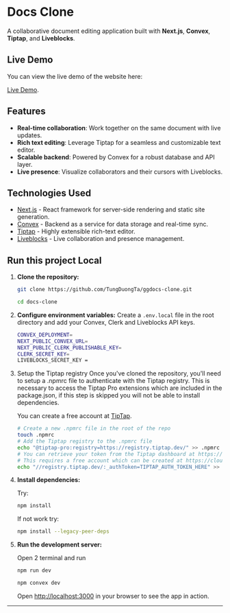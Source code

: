 # Docs Clone

A collaborative document editing application built with **Next.js**, **Convex**, **Tiptap**, and **Liveblocks**.

## Live Demo
You can view the live demo of the website here:

[Live Demo](https://ggdocs-clone.vercel.app/).

## Features
- **Real-time collaboration**: Work together on the same document with live updates.
- **Rich text editing**: Leverage Tiptap for a seamless and customizable text editor.
- **Scalable backend**: Powered by Convex for a robust database and API layer.
- **Live presence**: Visualize collaborators and their cursors with Liveblocks.

## Technologies Used
- [Next.js](https://nextjs.org/) - React framework for server-side rendering and static site generation.
- [Convex](https://convex.dev/) - Backend as a service for data storage and real-time sync.
- [Tiptap](https://tiptap.dev/) - Highly extensible rich-text editor.
- [Liveblocks](https://liveblocks.io/) - Live collaboration and presence management.

## Run this project Local

1. **Clone the repository:**
   ```bash
   git clone https://github.com/TungDuongTa/ggdocs-clone.git
   ```
   ```bash
   cd docs-clone
   ```

2. **Configure environment variables:**
   Create a `.env.local` file in the root directory and add your Convex, Clerk and Liveblocks API keys.
   ```bash
   CONVEX_DEPLOYMENT=
   NEXT_PUBLIC_CONVEX_URL=
   NEXT_PUBLIC_CLERK_PUBLISHABLE_KEY=
   CLERK_SECRET_KEY=
   LIVEBLOCKS_SECRET_KEY = 
   ```
3. Setup the Tiptap registry
   Once you've cloned the repository, you'll need to setup a .npmrc file to authenticate with the Tiptap registry. This is necessary to access the Tiptap Pro extensions which are included in the package.json, if this step is skipped you will not be able to install          dependencies.

   You can create a free account at [TipTap](https://tiptap.dev/).
    ```bash
    # Create a new .npmrc file in the root of the repo
   touch .npmrc
   # Add the Tiptap registry to the .npmrc file
   echo "@tiptap-pro:registry=https://registry.tiptap.dev/" >> .npmrc
   # You can retrieve your token from the Tiptap dashboard at https://cloud.tiptap.dev/pro-extensions
   # This requires a free account which can be created at https://cloud.tiptap.dev/register
   echo "//registry.tiptap.dev/:_authToken=TIPTAP_AUTH_TOKEN_HERE" >> .npmrc
   ```
4. **Install dependencies:**

   Try:
   ```bash
   npm install
   ```
   If not work try:
   ```bash
   npm install --legacy-peer-deps
   ```
5. **Run the development server:**
   
   Open 2 terminal and run
   ```bash
   npm run dev
   ```
   ```bash
   npm convex dev
   ```
   Open [http://localhost:3000](http://localhost:3000) in your browser to see the app in action.


---


